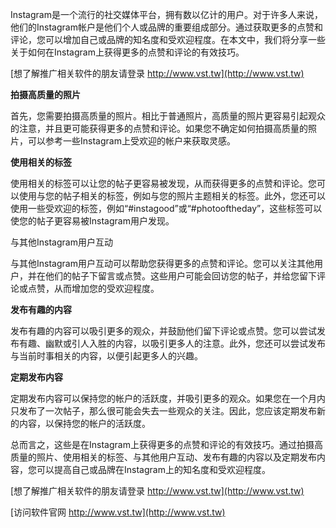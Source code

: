 Instagram是一个流行的社交媒体平台，拥有数以亿计的用户。对于许多人来说，他们的Instagram帐户是他们个人或品牌的重要组成部分。通过获取更多的点赞和评论，您可以增加自己或品牌的知名度和受欢迎程度。在本文中，我们将分享一些关于如何在Instagram上获得更多的点赞和评论的有效技巧。

[想了解推广相关软件的朋友请登录 http://www.vst.tw](http://www.vst.tw)

**拍摄高质量的照片**

首先，您需要拍摄高质量的照片。相比于普通照片，高质量的照片更容易引起观众的注意，并且更可能获得更多的点赞和评论。如果您不确定如何拍摄高质量的照片，可以参考一些Instagram上受欢迎的帐户来获取灵感。

**使用相关的标签**

使用相关的标签可以让您的帖子更容易被发现，从而获得更多的点赞和评论。您可以使用与您的帖子相关的标签，例如与您的照片主题相关的标签。此外，您还可以使用一些受欢迎的标签，例如“#instagood”或“#photooftheday”，这些标签可以使您的帖子更容易被Instagram用户发现。

与其他Instagram用户互动

与其他Instagram用户互动可以帮助您获得更多的点赞和评论。您可以关注其他用户，并在他们的帖子下留言或点赞。这些用户可能会回访您的帖子，并给您留下评论或点赞，从而增加您的受欢迎程度。

**发布有趣的内容**

发布有趣的内容可以吸引更多的观众，并鼓励他们留下评论或点赞。您可以尝试发布有趣、幽默或引人入胜的内容，以吸引更多人的注意。此外，您还可以尝试发布与当前时事相关的内容，以便引起更多人的兴趣。

**定期发布内容**

定期发布内容可以保持您的帐户的活跃度，并吸引更多的观众。如果您在一个月内只发布了一次帖子，那么很可能会失去一些观众的关注。因此，您应该定期发布新的内容，以保持您的帐户的活跃度。

总而言之，这些是在Instagram上获得更多的点赞和评论的有效技巧。通过拍摄高质量的照片、使用相关的标签、与其他用户互动、发布有趣的内容以及定期发布内容，您可以提高自己或品牌在Instagram上的知名度和受欢迎程度。

[想了解推广相关软件的朋友请登录 http://www.vst.tw](http://www.vst.tw)


[访问软件官网 http://www.vst.tw](http://www.vst.tw)
